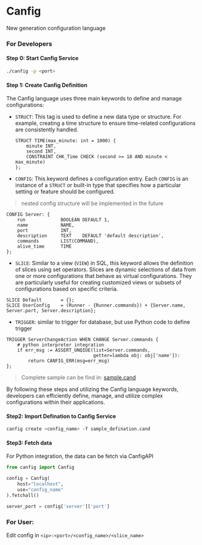 # Canfig

New generation configuration language

### For Developers

#### Step 0: Start Canfig Service
```bash
./canfig -p <port>
```

#### Step 1: Create Canfig Definition
The Canfig language uses three main keywords to define and manage configurations:

- `STRUCT`: This tag is used to define a new data type or structure. For example, creating a time structure to ensure time-related configurations are consistently handled.
  
  ```
  STRUCT TIME(max_minute: int = 1000) {
      minute INT,
      second INT,
      CONSTRAINT CHK_Time CHECK (second >= 18 AND minute < max_minute)
  };
  ```

- `CONFIG`: This keyword defines a configuration entry. Each `CONFIG` is an instance of a `STRUCT` or built-in type that specifies how a particular setting or feature should be configured.

> nested config structure will be implemented in the future

```
CONFIG Server: {
    run             BOOLEAN DEFAULT 1,
    name            NAME,
    port            INT,
    description     TEXT    DEFAULT 'default description',
    commands        LIST(COMMAND), 
    alive_time      TIME
};
```

- `SLICE`: Similar to a view (`VIEW`) in SQL, this keyword allows the definition of slices using set operators. Slices are dynamic selections of data from one or more configurations that behave as virtual configurations. They are particularly useful for creating customized views or subsets of configurations based on specific criteria.

```
SLICE Default       = {};
SLICE UserConfig    = (Runner - {Runner.commands}) + {Server.name, Server.port, Server.description};
```

- `TRIGGER`: similar to trigger for database, but use Python code to define trigger

```
TRIGGER ServerChangeAction WHEN CHANGE Server.commands {
    # python interpreter integration
    if err_msg := ASSERT_UNQIUE(list=Server.commands, 
                                getter=lambda obj: obj['name']):
        return CANFIG_ERR(msg=err_msg)
};
```
> Complete sample can be find in: [sample.cand](./sample.cand)

By following these steps and utilizing the Canfig language keywords, developers can efficiently define, manage, and utilize complex configurations within their applications.


#### Step2: Import Defination to Canfig Service
```bash
canfig create <config_name> -f sample_defination.cand 
```

#### Step3: Fetch data
For Python integration, the data can be fetch via CanfigAPI

```python
from canfig import Canfig

config = Canfig(
    host="localhost",
    use="config_name"
).fetchall()

server_port = config['server']['port']
```


### For User:

Edit config in `<ip>:<port>/<config_name>/<slice_name>`